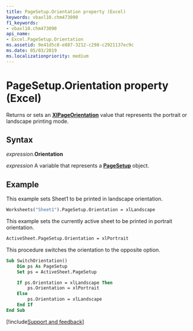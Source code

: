 ```yaml
---
title: PageSetup.Orientation property (Excel)
keywords: vbaxl10.chm473090
f1_keywords:
- vbaxl10.chm473090
api_name:
- Excel.PageSetup.Orientation
ms.assetid: 9e41d5c8-e887-3212-c298-c2921137ec9c
ms.date: 05/03/2019
ms.localizationpriority: medium
---
```



# PageSetup.Orientation property (Excel)

Returns or sets an **[XlPageOrientation](Excel.XlPageOrientation.md)** value that represents the portrait or landscape printing mode.


## Syntax

_expression_.**Orientation**

_expression_ A variable that represents a **[PageSetup](Excel.PageSetup.md)** object.


## Example

This example sets Sheet1 to be printed in landscape orientation.

```vb
Worksheets("Sheet1").PageSetup.Orientation = xlLandscape
```

This example sets the currently active sheet to be printed in portrait orientation.

```vb
ActiveSheet.PageSetup.Orientation = xlPortrait
```

This procedure switches the orientation to the opposite option.

```vb
Sub SwitchOrientation()
    Dim ps As PageSetup
    Set ps = ActiveSheet.PageSetup

    If ps.Orientation = xlLandscape Then
        ps.Orientation = xlPortrait
    Else
        ps.Orientation = xlLandscape
    End If
End Sub
```




[!include[Support and feedback](~/includes/feedback-boilerplate.md)]
